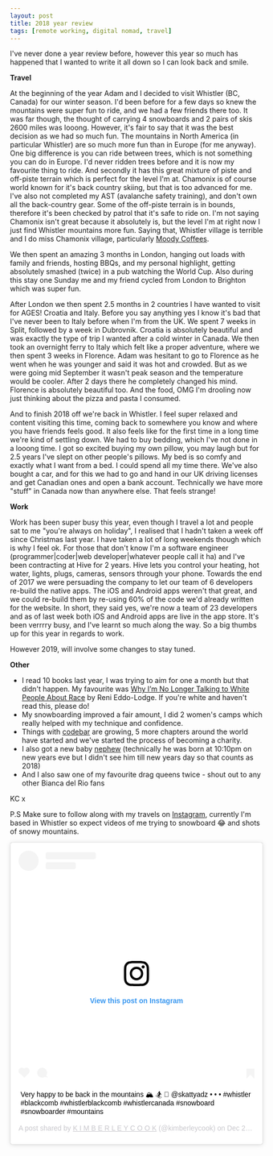 ```yaml
---
layout: post
title: 2018 year review
tags: [remote working, digital nomad, travel]
---
```


I've never done a year review before, however this year so much has happened that I wanted to write it all down so I can look back and smile.

**Travel**

At the beginning of the year Adam and I decided to visit Whistler (BC, Canada) for our winter season. I'd been before for a few days so knew the mountains were super fun to ride, and we had a few friends there too. It was far though, the thought of carrying 4 snowboards and 2 pairs of skis 2600 miles was looong. However, it's fair to say that it was the best decision as we had so much fun. The mountains in North America (in particular Whistler) are so much more fun than in Europe (for me anyway). One big difference is you can ride between trees, which is not something you can do in Europe. I'd never ridden trees before and it is now my favourite thing to ride. And secondly it has this great mixture of piste and off-piste terrain which is perfect for the level I'm at. Chamonix is of course world known for it's back country skiing, but that is too advanced for me. I've also not completed my AST (avalanche safety training), and don't own all the back-country gear. Some of the off-piste terrain is in bounds, therefore it's been checked by patrol that it's safe to ride on. I'm not saying Chamonix isn't great because it absolutely is, but the level I'm at right now I just find Whistler mountains more fun. Saying that, Whistler village is terrible and I do miss Chamonix village, particularly [Moody Coffees](https://www.instagram.com/moodycoffeeroasters/).

We then spent an amazing 3 months in London, hanging out loads with family and friends, hosting BBQs, and my personal highlight, getting absolutely smashed (twice) in a pub watching the World Cup. Also during this stay one Sunday me and my friend cycled from London to Brighton which was super fun.

After London we then spent 2.5 months in 2 countries I have wanted to visit for AGES! Croatia and Italy. Before you say anything yes I know it's bad that I've never been to Italy before when I'm from the UK. We spent 7 weeks in Split, followed by a week in Dubrovnik. Croatia is absolutely beautiful and was exactly the type of trip I wanted after a cold winter in Canada. We then took an overnight ferry to Italy which felt like a proper adventure, where we then spent 3 weeks in Florence. Adam was hesitant to go to Florence as he went when he was younger and said it was hot and crowded. But as we were going mid September it wasn't peak season and the temperature would be cooler. After 2 days there he completely changed his mind. Florence is absolutely beautiful too. And the food, OMG I'm drooling now just thinking about the pizza and pasta I consumed.

And to finish 2018 off we're back in Whistler. I feel super relaxed and content visiting this time, coming back to somewhere you know and where you have friends feels good. It also feels like for the first time in a long time we're kind of settling down. We had to buy bedding, which I've not done in a looong time. I got so excited buying my own pillow, you may laugh but for 2.5 years I've slept on other people's pillows. My bed is so comfy and exactly what I want from a bed. I could spend all my time there. We've also bought a car, and for this we had to go and hand in our UK driving licenses and get Canadian ones and open a bank account. Technically we have more "stuff" in Canada now than anywhere else. That feels strange!

**Work**

Work has been super busy this year, even though I travel a lot and people sat to me "you're always on holiday", I realised that I hadn't taken a week off since Christmas last year. I have taken a lot of long weekends though which is why I feel ok. For those that don't know I'm a software engineer (programmer\|coder\|web developer\|whatever people call it ha) and I've been contracting at Hive for 2 years. Hive lets you control your heating, hot water, lights, plugs, cameras, sensors through your phone. Towards the end of 2017 we were persuading the company to let our team of 6 developers re-build the native apps. The iOS and Android apps weren't that great, and we could re-build them by re-using 60% of the code we'd already written for the website. In short, they said yes, we're now a team of 23 developers and as of last week both iOS and Android apps are live in the app store. It's been verrrry busy, and I've learnt so much along the way. So a big thumbs up for this year in regards to work.

However 2019, will involve some changes to stay tuned.

**Other**

- I read 10 books last year, I was trying to aim for one a month but that didn't happen. My favourite was [Why I’m No Longer Talking to White People About Race](http://renieddolodge.co.uk/books/) by Reni Eddo-Lodge. If you're white and haven't read this, please do!
- My snowboarding improved a fair amount, I did 2 women's camps which really helped with my technique and confidence.
- Things with [codebar](https://codebar.io/) are growing, 5 more chapters around the world have started and we've started the process of becoming a charity.
- I also got a new baby [nephew](https://www.instagram.com/p/Bd0QejcFMbJ/) (technically he was born at 10:10pm on new years eve but I didn't see him till new years day so that counts as 2018)
- And I also saw one of my favourite drag queens twice - shout out to any other Bianca del Rio fans

KC x

P.S Make sure to follow along with my travels on [Instagram](https://www.instagram.com/kimberleycook/), currently I'm based in Whistler so expect videos of me trying to snowboard 😂 and shots of snowy mountains.

<div class="instagram-embed">
<blockquote class="instagram-media" data-instgrm-captioned data-instgrm-permalink="https://www.instagram.com/p/BrwOYIJABu5/?utm_source=ig_embed&amp;utm_medium=loading" data-instgrm-version="12" style=" background:#FFF; border:0; border-radius:3px; box-shadow:0 0 1px 0 rgba(0,0,0,0.5),0 1px 10px 0 rgba(0,0,0,0.15); margin: 1px; max-width:540px; min-width:326px; padding:0; width:99.375%; width:-webkit-calc(100% - 2px); width:calc(100% - 2px);"><div style="padding:16px;"> <a href="https://www.instagram.com/p/BrwOYIJABu5/?utm_source=ig_embed&amp;utm_medium=loading" style=" background:#FFFFFF; line-height:0; padding:0 0; text-align:center; text-decoration:none; width:100%;" target="_blank"> <div style=" display: flex; flex-direction: row; align-items: center;"> <div style="background-color: #F4F4F4; border-radius: 50%; flex-grow: 0; height: 40px; margin-right: 14px; width: 40px;"></div> <div style="display: flex; flex-direction: column; flex-grow: 1; justify-content: center;"> <div style=" background-color: #F4F4F4; border-radius: 4px; flex-grow: 0; height: 14px; margin-bottom: 6px; width: 100px;"></div> <div style=" background-color: #F4F4F4; border-radius: 4px; flex-grow: 0; height: 14px; width: 60px;"></div></div></div><div style="padding: 19% 0;"></div><div style="display:block; height:50px; margin:0 auto 12px; width:50px;"><svg width="50px" height="50px" viewBox="0 0 60 60" version="1.1" xmlns="https://www.w3.org/2000/svg" xmlns:xlink="https://www.w3.org/1999/xlink"><g stroke="none" stroke-width="1" fill="none" fill-rule="evenodd"><g transform="translate(-511.000000, -20.000000)" fill="#000000"><g><path d="M556.869,30.41 C554.814,30.41 553.148,32.076 553.148,34.131 C553.148,36.186 554.814,37.852 556.869,37.852 C558.924,37.852 560.59,36.186 560.59,34.131 C560.59,32.076 558.924,30.41 556.869,30.41 M541,60.657 C535.114,60.657 530.342,55.887 530.342,50 C530.342,44.114 535.114,39.342 541,39.342 C546.887,39.342 551.658,44.114 551.658,50 C551.658,55.887 546.887,60.657 541,60.657 M541,33.886 C532.1,33.886 524.886,41.1 524.886,50 C524.886,58.899 532.1,66.113 541,66.113 C549.9,66.113 557.115,58.899 557.115,50 C557.115,41.1 549.9,33.886 541,33.886 M565.378,62.101 C565.244,65.022 564.756,66.606 564.346,67.663 C563.803,69.06 563.154,70.057 562.106,71.106 C561.058,72.155 560.06,72.803 558.662,73.347 C557.607,73.757 556.021,74.244 553.102,74.378 C549.944,74.521 548.997,74.552 541,74.552 C533.003,74.552 532.056,74.521 528.898,74.378 C525.979,74.244 524.393,73.757 523.338,73.347 C521.94,72.803 520.942,72.155 519.894,71.106 C518.846,70.057 518.197,69.06 517.654,67.663 C517.244,66.606 516.755,65.022 516.623,62.101 C516.479,58.943 516.448,57.996 516.448,50 C516.448,42.003 516.479,41.056 516.623,37.899 C516.755,34.978 517.244,33.391 517.654,32.338 C518.197,30.938 518.846,29.942 519.894,28.894 C520.942,27.846 521.94,27.196 523.338,26.654 C524.393,26.244 525.979,25.756 528.898,25.623 C532.057,25.479 533.004,25.448 541,25.448 C548.997,25.448 549.943,25.479 553.102,25.623 C556.021,25.756 557.607,26.244 558.662,26.654 C560.06,27.196 561.058,27.846 562.106,28.894 C563.154,29.942 563.803,30.938 564.346,32.338 C564.756,33.391 565.244,34.978 565.378,37.899 C565.522,41.056 565.552,42.003 565.552,50 C565.552,57.996 565.522,58.943 565.378,62.101 M570.82,37.631 C570.674,34.438 570.167,32.258 569.425,30.349 C568.659,28.377 567.633,26.702 565.965,25.035 C564.297,23.368 562.623,22.342 560.652,21.575 C558.743,20.834 556.562,20.326 553.369,20.18 C550.169,20.033 549.148,20 541,20 C532.853,20 531.831,20.033 528.631,20.18 C525.438,20.326 523.257,20.834 521.349,21.575 C519.376,22.342 517.703,23.368 516.035,25.035 C514.368,26.702 513.342,28.377 512.574,30.349 C511.834,32.258 511.326,34.438 511.181,37.631 C511.035,40.831 511,41.851 511,50 C511,58.147 511.035,59.17 511.181,62.369 C511.326,65.562 511.834,67.743 512.574,69.651 C513.342,71.625 514.368,73.296 516.035,74.965 C517.703,76.634 519.376,77.658 521.349,78.425 C523.257,79.167 525.438,79.673 528.631,79.82 C531.831,79.965 532.853,80.001 541,80.001 C549.148,80.001 550.169,79.965 553.369,79.82 C556.562,79.673 558.743,79.167 560.652,78.425 C562.623,77.658 564.297,76.634 565.965,74.965 C567.633,73.296 568.659,71.625 569.425,69.651 C570.167,67.743 570.674,65.562 570.82,62.369 C570.966,59.17 571,58.147 571,50 C571,41.851 570.966,40.831 570.82,37.631"></path></g></g></g></svg></div><div style="padding-top: 8px;"> <div style=" color:#3897f0; font-family:Arial,sans-serif; font-size:14px; font-style:normal; font-weight:550; line-height:18px;"> View this post on Instagram</div></div><div style="padding: 12.5% 0;"></div> <div style="display: flex; flex-direction: row; margin-bottom: 14px; align-items: center;"><div> <div style="background-color: #F4F4F4; border-radius: 50%; height: 12.5px; width: 12.5px; transform: translateX(0px) translateY(7px);"></div> <div style="background-color: #F4F4F4; height: 12.5px; transform: rotate(-45deg) translateX(3px) translateY(1px); width: 12.5px; flex-grow: 0; margin-right: 14px; margin-left: 2px;"></div> <div style="background-color: #F4F4F4; border-radius: 50%; height: 12.5px; width: 12.5px; transform: translateX(9px) translateY(-18px);"></div></div><div style="margin-left: 8px;"> <div style=" background-color: #F4F4F4; border-radius: 50%; flex-grow: 0; height: 20px; width: 20px;"></div> <div style=" width: 0; height: 0; border-top: 2px solid transparent; border-left: 6px solid #f4f4f4; border-bottom: 2px solid transparent; transform: translateX(16px) translateY(-4px) rotate(30deg)"></div></div><div style="margin-left: auto;"> <div style=" width: 0px; border-top: 8px solid #F4F4F4; border-right: 8px solid transparent; transform: translateY(16px);"></div> <div style=" background-color: #F4F4F4; flex-grow: 0; height: 12px; width: 16px; transform: translateY(-4px);"></div> <div style=" width: 0; height: 0; border-top: 8px solid #F4F4F4; border-left: 8px solid transparent; transform: translateY(-4px) translateX(8px);"></div></div></div></a> <p style=" margin:8px 0 0 0; padding:0 4px;"> <a href="https://www.instagram.com/p/BrwOYIJABu5/?utm_source=ig_embed&amp;utm_medium=loading" style=" color:#000; font-family:Arial,sans-serif; font-size:14px; font-style:normal; font-weight:normal; line-height:17px; text-decoration:none; word-wrap:break-word;" target="_blank">Very happy to be back in the mountains 🏔 🏂 📸 @skattyadz • • • #whistler #blackcomb #whistlerblackcomb #whistlercanada #snowboard #snowboarder #mountains</a></p> <p style=" color:#c9c8cd; font-family:Arial,sans-serif; font-size:14px; line-height:17px; margin-bottom:0; margin-top:8px; overflow:hidden; padding:8px 0 7px; text-align:center; text-overflow:ellipsis; white-space:nowrap;">A post shared by <a href="https://www.instagram.com/kimberleycook/?utm_source=ig_embed&amp;utm_medium=loading" style=" color:#c9c8cd; font-family:Arial,sans-serif; font-size:14px; font-style:normal; font-weight:normal; line-height:17px;" target="_blank"> K I M B E R L E Y C O O K</a> (@kimberleycook) on <time style=" font-family:Arial,sans-serif; font-size:14px; line-height:17px;" datetime="2018-12-24T02:35:22+00:00">Dec 23, 2018 at 6:35pm PST</time></p></div></blockquote> <script async src="//www.instagram.com/embed.js"></script>
</div>

